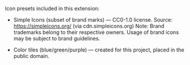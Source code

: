 Icon presets included in this extension:

- Simple Icons (subset of brand marks) — CC0-1.0 license.
  Source: https://simpleicons.org/ (via cdn.simpleicons.org)
  Note: Brand trademarks belong to their respective owners. Usage of brand icons may be subject to brand guidelines.

- Color tiles (blue/green/purple) — created for this project, placed in the public domain.

